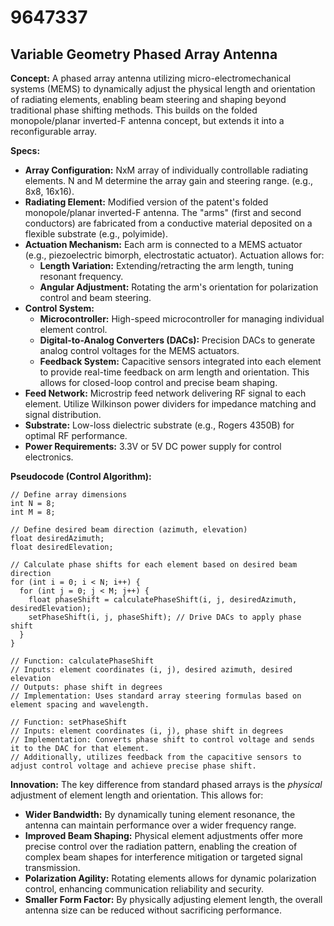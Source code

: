 # 9647337

## Variable Geometry Phased Array Antenna

**Concept:** A phased array antenna utilizing micro-electromechanical systems (MEMS) to dynamically adjust the physical length and orientation of radiating elements, enabling beam steering and shaping beyond traditional phase shifting methods. This builds on the folded monopole/planar inverted-F antenna concept, but extends it into a reconfigurable array.

**Specs:**

*   **Array Configuration:** NxM array of individually controllable radiating elements. N and M determine the array gain and steering range. (e.g., 8x8, 16x16).
*   **Radiating Element:** Modified version of the patent's folded monopole/planar inverted-F antenna. The "arms" (first and second conductors) are fabricated from a conductive material deposited on a flexible substrate (e.g., polyimide).
*   **Actuation Mechanism:** Each arm is connected to a MEMS actuator (e.g., piezoelectric bimorph, electrostatic actuator). Actuation allows for:
    *   **Length Variation:** Extending/retracting the arm length, tuning resonant frequency.
    *   **Angular Adjustment:** Rotating the arm's orientation for polarization control and beam steering.
*   **Control System:**
    *   **Microcontroller:** High-speed microcontroller for managing individual element control.
    *   **Digital-to-Analog Converters (DACs):** Precision DACs to generate analog control voltages for the MEMS actuators.
    *   **Feedback System:** Capacitive sensors integrated into each element to provide real-time feedback on arm length and orientation. This allows for closed-loop control and precise beam shaping.
*   **Feed Network:** Microstrip feed network delivering RF signal to each element.  Utilize Wilkinson power dividers for impedance matching and signal distribution.
*   **Substrate:** Low-loss dielectric substrate (e.g., Rogers 4350B) for optimal RF performance.
*   **Power Requirements:** 3.3V or 5V DC power supply for control electronics.

**Pseudocode (Control Algorithm):**

```
// Define array dimensions
int N = 8;
int M = 8;

// Define desired beam direction (azimuth, elevation)
float desiredAzimuth;
float desiredElevation;

// Calculate phase shifts for each element based on desired beam direction
for (int i = 0; i < N; i++) {
  for (int j = 0; j < M; j++) {
    float phaseShift = calculatePhaseShift(i, j, desiredAzimuth, desiredElevation);
    setPhaseShift(i, j, phaseShift); // Drive DACs to apply phase shift
  }
}

// Function: calculatePhaseShift
// Inputs: element coordinates (i, j), desired azimuth, desired elevation
// Outputs: phase shift in degrees
// Implementation: Uses standard array steering formulas based on element spacing and wavelength.

// Function: setPhaseShift
// Inputs: element coordinates (i, j), phase shift in degrees
// Implementation: Converts phase shift to control voltage and sends it to the DAC for that element.
// Additionally, utilizes feedback from the capacitive sensors to adjust control voltage and achieve precise phase shift.
```

**Innovation:** The key difference from standard phased arrays is the *physical* adjustment of element length and orientation.  This allows for:

*   **Wider Bandwidth:**  By dynamically tuning element resonance, the antenna can maintain performance over a wider frequency range.
*   **Improved Beam Shaping:**  Physical element adjustments offer more precise control over the radiation pattern, enabling the creation of complex beam shapes for interference mitigation or targeted signal transmission.
*   **Polarization Agility:**  Rotating elements allows for dynamic polarization control, enhancing communication reliability and security.
*   **Smaller Form Factor:**  By physically adjusting element length, the overall antenna size can be reduced without sacrificing performance.